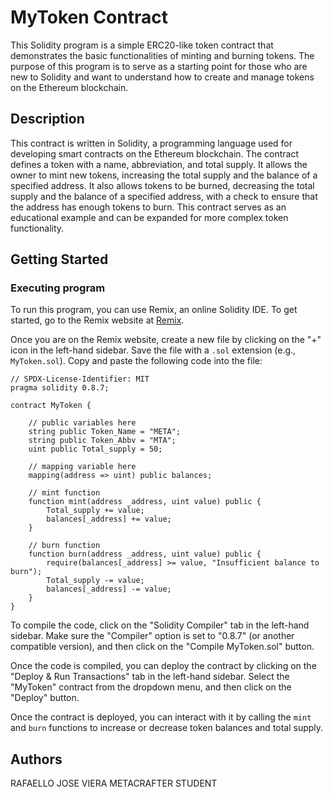# MyToken Contract

This Solidity program is a simple ERC20-like token contract that demonstrates the basic functionalities of minting and burning tokens. The purpose of this program is to serve as a starting point for those who are new to Solidity and want to understand how to create and manage tokens on the Ethereum blockchain.

## Description

This contract is written in Solidity, a programming language used for developing smart contracts on the Ethereum blockchain. The contract defines a token with a name, abbreviation, and total supply. It allows the owner to mint new tokens, increasing the total supply and the balance of a specified address. It also allows tokens to be burned, decreasing the total supply and the balance of a specified address, with a check to ensure that the address has enough tokens to burn. This contract serves as an educational example and can be expanded for more complex token functionality.

## Getting Started

### Executing program

To run this program, you can use Remix, an online Solidity IDE. To get started, go to the Remix website at [Remix](https://remix.ethereum.org/).

Once you are on the Remix website, create a new file by clicking on the "+" icon in the left-hand sidebar. Save the file with a `.sol` extension (e.g., `MyToken.sol`). Copy and paste the following code into the file:

```solidity
// SPDX-License-Identifier: MIT
pragma solidity 0.8.7;

contract MyToken {

    // public variables here
    string public Token_Name = "META";
    string public Token_Abbv = "MTA";
    uint public Total_supply = 50; 

    // mapping variable here
    mapping(address => uint) public balances;

    // mint function
    function mint(address _address, uint value) public {
        Total_supply += value;
        balances[_address] += value;
    }

    // burn function
    function burn(address _address, uint value) public {
        require(balances[_address] >= value, "Insufficient balance to burn");
        Total_supply -= value;
        balances[_address] -= value;
    }
}
```

To compile the code, click on the "Solidity Compiler" tab in the left-hand sidebar. Make sure the "Compiler" option is set to "0.8.7" (or another compatible version), and then click on the "Compile MyToken.sol" button.

Once the code is compiled, you can deploy the contract by clicking on the "Deploy & Run Transactions" tab in the left-hand sidebar. Select the "MyToken" contract from the dropdown menu, and then click on the "Deploy" button.

Once the contract is deployed, you can interact with it by calling the `mint` and `burn` functions to increase or decrease token balances and total supply.

## Authors

RAFAELLO JOSE VIERA
METACRAFTER STUDENT


